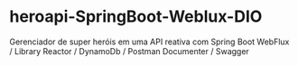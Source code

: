 # heroapi-SpringBoot-Weblux-DIO
Gerenciador de super heróis em uma API reativa com Spring Boot WebFlux / Library Reactor / DynamoDb / Postman Documenter / Swagger
